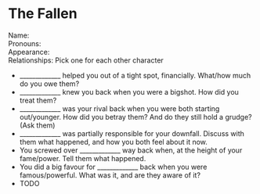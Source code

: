 # The Fallen
Name:  
Pronouns:  
Appearance:  
Relationships: Pick one for each other character
- _____________ helped you out of a tight spot, financially. What/how much do you owe them?
- _____________ knew you back when you were a bigshot. How did you treat them?
- _____________ was your rival back when you were both starting out/younger. How did you betray them? And do they still hold a grudge? (Ask them)
- _____________ was partially responsible for your downfall. Discuss with them what happened, and how you both feel about it now.
- You screwed over _____________ way back when, at the height of your fame/power. Tell them what happened.
- You did a big favour for _____________ back when you were famous/powerful. What was it, and are they aware of it?
- TODO
